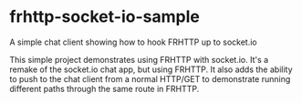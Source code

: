 # frhttp-socket-io-sample
A simple chat client showing how to hook FRHTTP up to socket.io

This simple project demonstrates using FRHTTP with socket.io.  It's a remake of the socket.io chat app, but using FRHTTP.
It also adds the ability to push to the chat client from a normal HTTP/GET to demonstrate running different paths
through the same route in FRHTTP.
